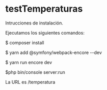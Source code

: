 # testTemperaturas

Intrucciones de instalación.

Ejecutamos los siguientes comandos: 

$ composer install

$ yarn add @symfony/webpack-encore --dev

$ yarn run encore dev

$php bin/console server:run

La URL es /temperatura

